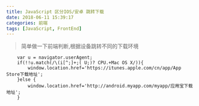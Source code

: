 ```yaml
---
title: JavaScript 区分IOS/安卓 跳转下载
date: 2018-06-11 15:39:17
categories: 前端
tags: [JavaScript, FrontEnd]
---
```


> 简单做一下前端判断,根据设备跳转不同的下载环境

<!-- more -->

```
    var u = navigator.userAgent;
    if(!!u.match(/\(i[^;]+;( U;)? CPU.+Mac OS X/)){
        window.location.href='https://itunes.apple.com/cn/app/App Store下载地址';
    }else {
        window.location.href='http://android.myapp.com/myapp/应用宝下载地址';
    }
```

